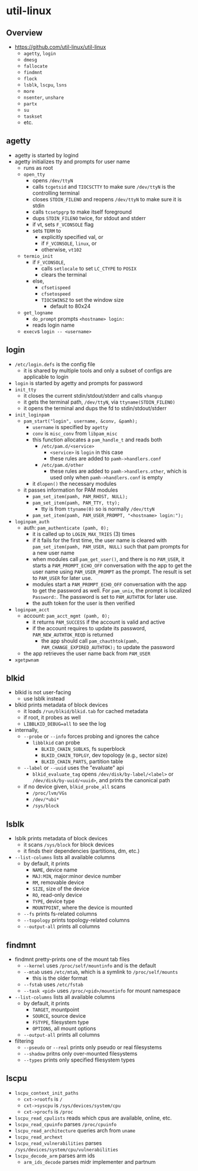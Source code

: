 util-linux
==========

## Overview

- <https://github.com/util-linux/util-linux>
  - `agetty`, `login`
  - `dmesg`
  - `fallocate`
  - `findmnt`
  - `flock`
  - `lsblk`, `lscpu`, `lsns`
  - `more`
  - `nsenter`, `unshare`
  - `partx`
  - `su`
  - `taskset`
  - etc.

## agetty

- agetty is started by logind
- agetty initializes tty and prompts for user name
  - runs as root
  - `open_tty`
    - opens `/dev/ttyN`
    - calls `tcgetsid` and `TIOCSCTTY` to make sure `/dev/ttyN` is the
      controlling terminal
    - closes `STDIN_FILENO` and reopens `/dev/ttyN` to make sure it is stdin
    - calls `tcsetpgrp` to make itself foreground
    - dups `STDIN_FILENO` twice, for stdout and stderr
    - if vt, sets `F_VCONSOLE` flag
    - sets `TERM` to
      - explicitly specified val, or
      - if `F_VCONSOLE`, `linux`, or
      - otherwise, `vt102`
  - `termio_init`
    - if `F_VCONSOLE`,
      - calls `setlocale` to set `LC_CTYPE` to `POSIX`
      - clears the terminal
    - else,
      - `cfsetispeed`
      - `cfsetospeed`
      - `TIOCSWINSZ` to set the window size
        - default to 80x24
  - `get_logname`
    - `do_prompt` prompts `<hostname> login: `
    - reads login name
  - `execv`s `login -- <username>`

## login

- `/etc/login.defs` is the config file
  - it is shared by multiple tools and only a subset of configs are applicable
    to login
- `login` is started by agetty and prompts for password
- `init_tty`
  - it closes the current stdin/stdout/stderr and calls `vhangup`
  - it gets the terminal path, `/dev/ttyN`, via `ttyname(STDIN_FILENO)`
  - it opens the terminal and dups the fd to stdin/stdout/stderr
- `init_loginpam`
  - `pam_start("login", username, &conv, &pamh);`
    - `username` is specified by `agetty`
    - `conv` is `misc_conv` from `libpam_misc`
    - this function allocates a `pam_handle_t` and reads both
      - `/etc/pam.d/<service>`
        - `<service>` is `login` in this case
        - these rules are added to `pamh->handlers.conf`
      - `/etc/pam.d/other`
        - these rules are added to `pamh->handlers.other`, which is used only
          when `pamh->handlers.conf` is empty
    - it `dlopen()` the necessary modules
  - it passes information for PAM modules
    - `pam_set_item(pamh, PAM_RHOST, NULL);`
    - `pam_set_item(pamh, PAM_TTY, tty);`
      - tty is from `ttyname(0)` so is normally `/dev/ttyN`
    - `pam_set_item(pamh, PAM_USER_PROMPT, "<hostname> login:");`
- `loginpam_auth`
  - auth: `pam_authenticate (pamh, 0);`
    - it is called up to `LOGIN_MAX_TRIES` (3) times
    - if it fails for the first time, the user name is cleared with
      `pam_set_item(pamh, PAM_USER, NULL)` such that pam prompts for a new
      user name
    - when modules call `pam_get_user()`, and there is no `PAM_USER`, it
      starts a `PAM_PROMPT_ECHO_OFF` conversation with the app to get the user
      name using `PAM_USER_PROMPT` as the prompt.  The result is set to
      `PAM_USER` for later use.
    - modules start a `PAM_PROMPT_ECHO_OFF` conversation with the app to get
      the password as well.  For `pam_unix`, the prompt is localized
      `Password:`.  The password is set to `PAM_AUTHTOK` for later use.
    - the auth token for the user is then verified
- `loginpam_acct`
  - account: `pam_acct_mgmt (pamh, 0);`
    - it returns `PAM_SUCCESS` if the account is valid and active
    - if the account requires to update its password, `PAM_NEW_AUTHTOK_REQD` is
      returned
      - the app should call `pam_chauthtok(pamh, PAM_CHANGE_EXPIRED_AUTHTOK);`
        to update the password
  - the app retrieves the user name back from `PAM_USER`
- `xgetpwnam`

## blkid

- blkid is not user-facing
  - use lsblk instead
- blkid prints metadata of block devices
  - it loads `/run/blkid/blkid.tab` for cached metadata
  - if root, it probes as well
  - `LIBBLKID_DEBUG=all` to see the log
- internally,
  - `--probe` or `--info` forces probing and ignores the cahce
    - `libblkid` can probe
      - `BLKID_CHAIN_SUBLKS`, fs superblock
      - `BLKID_CHAIN_TOPLGY`, dev topology (e.g., sector size)
      - `BLKID_CHAIN_PARTS`, partition table
  - `--label` or `--uuid` uses the "evaluate" api
    - `blkid_evaluate_tag` opens `/dev/disk/by-label/<label>` or
      `/dev/disk/by-uuid/<uuid>`, and prints the canonical path
  - if no device given, `blkid_probe_all` scans
    - `/proc/lvm/VGs`
    - `/dev/*ubi*`
    - `/sys/block`

## lsblk

- lsblk prints metadata of block devices
  - it scans `/sys/block` for block devices
  - it finds their dependencies (partitions, dm, etc.)
- `--list-columns` lists all available columns
  - by default, it prints
    - `NAME`, device name
    - `MAJ:MIN`, major:minor device number
    - `RM`, removable device
    - `SIZE`, size of the device
    - `RO`, read-only device
    - `TYPE`, device type
    - `MOUNTPOINT`, where the device is mounted
  - `--fs` prints fs-related columns
  - `--topology` prints topology-related columns
  - `--output-all` prints all columns

## findmnt

- findmnt pretty-prints one of the mount tab files
  - `--kernel` uses `/proc/self/mountinfo` and is the default
  - `--mtab` uses `/etc/mtab`, which is a symlink to `/proc/self/mounts`
    - this is the older format
  - `--fstab` uses `/etc/fstab`
  - `--task <pid>` uses `/proc/<pid>/mountinfo` for mount namespace
- `--list-columns` lists all available columns
  - by default, it prints
    - `TARGET`, mountpoint
    - `SOURCE`, source device
    - `FSTYPE`, filesystem type
    - `OPTIONS`, all mount options
  - `--output-all` prints all columns
- filtering
  - `--pseudo` or `--real` prints only pseudo or real filesystems
  - `--shadow` pritns only over-mounted filesystems
  - `--types` prints only specified fliesystem types

## lscpu

- `lscpu_context_init_paths`
  - `cxt->rootfs` is `/`
  - `cxt->syscpu` is `/sys/devices/system/cpu`
  - `cxt->procfs` is `/proc`
- `lscpu_read_cpulists` reads which cpus are available, online, etc.
- `lscpu_read_cpuinfo` parses `/proc/cpuinfo`
- `lscpu_read_architecture` queries arch from `uname`
- `lscpu_read_archext`
- `lscpu_read_vulnerabilities` parses
  `/sys/devices/system/cpu/vulnerabilities`
- `lscpu_decode_arm` parses arm ids
  - `arm_ids_decode` parses midr implementer and partnum
